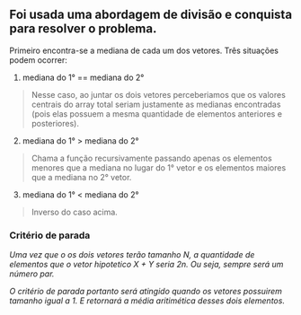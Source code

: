 ## Foi usada uma abordagem de divisão e conquista para resolver o problema.

Primeiro encontra-se a mediana de cada um dos vetores. Três situações 
podem ocorrer:

1. mediana do 1° == mediana do 2°
> Nesse caso, ao juntar os dois vetores perceberiamos que os valores centrais 
> do array total seriam justamente as medianas encontradas (pois elas possuem
> a mesma quantidade de elementos anteriores e posteriores). 

2. mediana do 1° > mediana do 2°
> Chama a função recursivamente passando apenas os elementos menores que a 
> mediana no lugar do 1° vetor e os elementos maiores que a mediana no 2°
> vetor.

3. mediana do 1° < mediana do 2°
> Inverso do caso acima.

### Critério de parada

_Uma vez que o os dois vetores terão tamanho N, a quantidade de elementos que_
_o vetor hipotetico X + Y seria 2n. Ou seja, sempre será um número par._

_O critério de parada portanto será atingido quando os vetores possuirem tamanho_
_igual a 1. E retornará a média aritimética desses dois elementos._